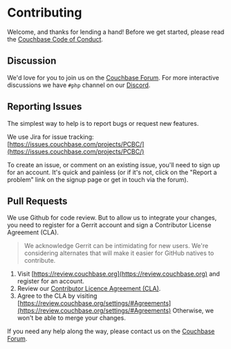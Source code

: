 # Contributing

Welcome, and thanks for lending a hand! Before we get started, please read the
[Couchbase Code of Conduct](CODE_OF_CONDUCT.md).

## Discussion

We'd love for you to join us on the [Couchbase Forum](https://forums.couchbase.com).
For more interactive discussions we have `#php` channel on our [Discord](https://discord.com/invite/sQ5qbPZuTh).

## Reporting Issues

The simplest way to help is to report bugs or request new features.

We use Jira for issue tracking: [https://issues.couchbase.com/projects/PCBC/](https://issues.couchbase.com/projects/PCBC/)

To create an issue, or comment on an existing issue, you'll need to sign up
for an account. It's quick and painless (or if it's not, click on the
"Report a problem" link on the signup page or get in touch via the forum).

## Pull Requests

We use Github for code review. But to allow us to integrate your changes, you need to register for a Gerrit account and
sign a Contributor License Agreement (CLA).

> We acknowledge Gerrit can be intimidating for new users.
> We're considering alternates that will make it easier for GitHub
> natives to contribute.

  1. Visit [https://review.couchbase.org](https://review.couchbase.org) and register for an account.
  2. Review our [Contributor Licence Agreement (CLA)](https://review.couchbase.org/static/individual_agreement.html).
  3. Agree to the CLA by visiting [https://review.couchbase.org/settings/#Agreements](https://review.couchbase.org/settings/#Agreements)
     Otherwise, we won't be able to merge your changes.

If you need any help along the way, please contact us on the [Couchbase Forum](https://forums.couchbase.com).
